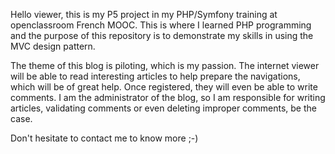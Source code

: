 Hello viewer, this is my P5 project in my PHP/Symfony training at openclassroom French MOOC. This is where I learned PHP programming and the purpose of this repository is to demonstrate my skills in using the MVC design pattern.

The theme of this blog is piloting, which is my passion. The internet viewer will be able to read interesting articles to help prepare the navigations, which will be of great help. Once registered, they will even be able to write comments. I am the administrator of the blog, so I am responsible for writing articles, validating comments or even deleting improper comments, be the case.

Don't hesitate to contact me to know more ;-)
